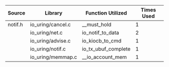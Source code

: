 | Source | Library | Function Utilized | Times Used |
|--------|---------|-------------------|------------|
| notif.h | io_uring/cancel.c | __must_hold | 1 |
| | io_uring/net.c | io_notif_to_data | 2 |
| | io_uring/advise.c | io_kiocb_to_cmd | 1 |
| | io_uring/notif.c | io_tx_ubuf_complete | 1 |
| | io_uring/memmap.c | __io_account_mem | 1 |
